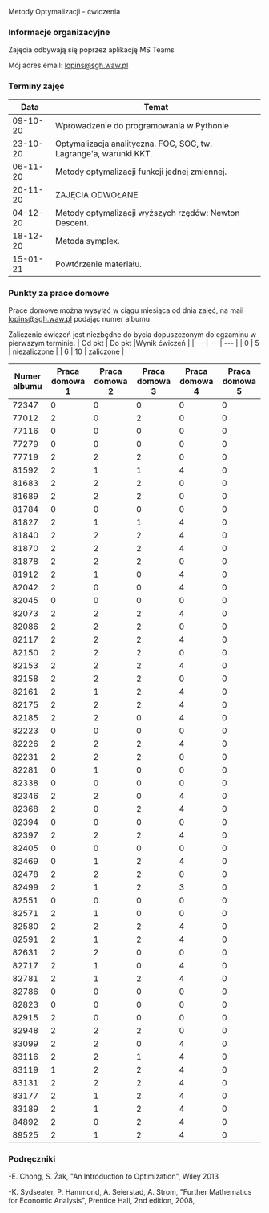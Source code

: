 Metody Optymalizacji - ćwiczenia

### Informacje organizacyjne

Zajęcia odbywają się poprzez aplikację MS Teams

Mój adres email: lopins@sgh.waw.pl

### Terminy zajęć

| Data | Temat |
| --- | --- |
| 09-10-20 | Wprowadzenie do programowania w Pythonie
| 23-10-20 | Optymalizacja analityczna. FOC, SOC, tw. Lagrange'a, warunki KKT. 
| 06-11-20 | Metody optymalizacji funkcji jednej zmiennej.
| 20-11-20 | ZAJĘCIA ODWOŁANE
| 04-12-20 | Metody optymalizacji wyższych rzędów: Newton Descent.
| 18-12-20 | Metoda symplex.
| 15-01-21 | Powtórzenie materiału.

### Punkty za prace domowe
Prace domowe można wysyłać w ciągu miesiąca od dnia zajęć, na mail lopins@sgh.waw.pl podając numer albumu

Zaliczenie ćwiczeń jest niezbędne do bycia dopuszczonym do egzaminu w pierwszym terminie.
| Od pkt | Do pkt |Wynik ćwiczeń |
| ---| ---| --- |
| 0  | 5 | niezaliczone |
| 6 | 10 | zaliczone |


| Numer albumu | Praca domowa 1 | Praca domowa 2 | Praca domowa 3 |Praca domowa 4 |Praca domowa 5 |
| --- | --- | --- |--- |--- |--- |
| 72347 | 0|0|0|0|0|
| 77012 | 2|0|2|0|0|
| 77116 | 0|0|0|0|0|
| 77279 | 0|0|0|0|0|
| 77719 | 2|2|2|0|0|
| 81592 | 2|1|1|4|0|
| 81683 | 2|2|2|0|0|
| 81689 | 2|2|2|0|0|
| 81784 | 0|0|0|0|0|
| 81827 | 2|1|1|4|0|
| 81840 | 2|2|2|4|0|
| 81870 | 2|2|2|4|0|
| 81878 | 2|2|2|0|0|
| 81912 | 2|1|0|4|0|
| 82042 | 2|0|0|4|0|
| 82045 | 0|0|0|0|0|
| 82073 | 2|2|2|4|0|
| 82086 | 2|2|2|0|0|
| 82117 | 2|2|2|4|0|
| 82150 | 2|2|2|0|0|
| 82153 | 2|2|2|4|0|
| 82158 | 2|2|2|0|0|
| 82161 | 2|1|2|4|0|
| 82175 | 2|2|2|4|0|
| 82185 | 2|2|0|4|0|
| 82223 | 0|0|0|0|0|
| 82226 | 2|2|2|4|0|
| 82231 | 2|2|2|0|0|
| 82281 | 0|1|0|0|0|
| 82338 | 0|0|0|0|0|
| 82346 | 2|2|0|4|0|
| 82368 | 2|0|2|4|0|
| 82394 | 0|0|0|0|0|
| 82397 | 2|2|2|4|0|
| 82405 | 0|0|0|0|0|
| 82469 | 0|1|2|4|0|
| 82478 | 2|2|2|0|0|
| 82499 | 2|1|2|3|0|
| 82551 | 0|0|0|0|0|
| 82571 | 2|1|0|0|0|
| 82580 | 2|2|2|4|0|
| 82591 | 2|1|2|4|0|
| 82631 | 2|2|0|0|0|
| 82717 | 2|1|0|4|0|
| 82781 | 2|1|2|4|0|
| 82786 | 0|0|0|0|0|
| 82823 | 0|0|0|0|0|
| 82915 | 2|0|0|0|0|
| 82948 | 2|2|2|0|0|
| 83099 | 2|2|0|4|0|
| 83116 | 2|2|1|4|0|
| 83119 | 1|2|2|4|0|
| 83131 | 2|2|2|4|0|
| 83177 | 2|1|2|4|0|
| 83189 | 2|1|2|4|0|
| 84892 | 2|0|2|4|0|
| 89525 | 2|1|2|4|0|




### Podręczniki

-E. Chong, S. Żak, "An Introduction to Optimization", Wiley 2013

-K. Sydseater, P. Hammond, A. Seierstad, A. Strom, "Further Mathematics for Economic Analysis", Prentice Hall, 2nd edition, 2008,

